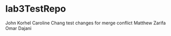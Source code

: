 # lab3TestRepo
John Korhel
Caroline Chang
test changes for merge conflict
Matthew Zarifa
Omar Dajani